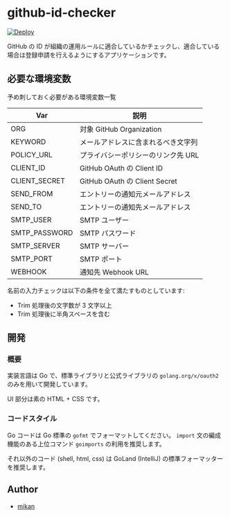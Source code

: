 github-id-checker
=================

[![Deploy](https://www.herokucdn.com/deploy/button.svg)](https://heroku.com/deploy?template=https://github.com/mikan/github-id-checker)

GitHub の ID が組織の運用ルールに適合しているかチェックし、適合している場合は登録申請を行えるようにするアプリケーションです。

## 必要な環境変数

予め刺しておく必要がある環境変数一覧

| Var | 説明 |
| --- | ---- |
| ORG | 対象 GitHub Organization |
| KEYWORD | メールアドレスに含まれるべき文字列 |
| POLICY_URL | プライバシーポリシーのリンク先 URL |
| CLIENT_ID | GitHub OAuth の Client ID |
| CLIENT_SECRET | GitHub OAuth の Client Secret |
| SEND_FROM | エントリーの通知元メールアドレス |
| SEND_TO | エントリーの通知先メールアドレス |
| SMTP_USER | SMTP ユーザー |
| SMTP_PASSWORD | SMTP パスワード |
| SMTP_SERVER | SMTP サーバー |
| SMTP_PORT | SMTP ポート |
| WEBHOOK | 通知先 Webhook URL |

名前の入力チェックは以下の条件を全て満たすものとしています:

- Trim 処理後の文字数が 3 文字以上
- Trim 処理後に半角スペースを含む

## 開発

### 概要

実装言語は Go で、標準ライブラリと公式ライブラリの `golang.org/x/oauth2` のみを用いて開発しています。

UI 部分は素の HTML + CSS です。

### コードスタイル

Go コードは Go 標準の `gofmt` でフォーマットしてください。
`import` 文の編成機能のある上位コマンド `goimports` の利用を推奨します。

それ以外のコード (shell, html, css) は GoLand (IntelliJ) の標準フォーマッターを推奨します。

## Author

- [mikan](https://github.com/mikan)
